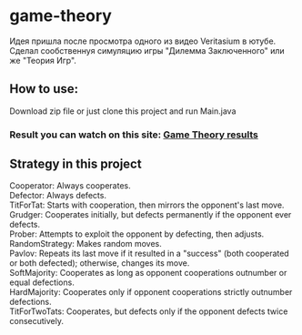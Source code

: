 # game-theory  
Идея пришла после просмотра одного из видео Veritasium в ютубе. Сделал сообственнуя симуляцию игры "Дилемма Заключенного" или же "Теория Игр".
## How to use:  
  Download zip file or just clone this project and run Main.java   
### Result you can watch on this site:  [Game Theory results](https://eldar-05.github.io/game-theory-site/)  
## Strategy in this project  
Cooperator: Always cooperates.  
Defector: Always defects.    
TitForTat: Starts with cooperation, then mirrors the opponent's last move.  
Grudger: Cooperates initially, but defects permanently if the opponent ever defects.  
Prober: Attempts to exploit the opponent by defecting, then adjusts.  
RandomStrategy: Makes random moves.  
Pavlov: Repeats its last move if it resulted in a "success" (both cooperated or both defected); otherwise, changes its move.  
SoftMajority: Cooperates as long as opponent cooperations outnumber or equal defections.  
HardMajority: Cooperates only if opponent cooperations strictly outnumber defections.  
TitForTwoTats: Cooperates, but defects only if the opponent defects twice consecutively.  
